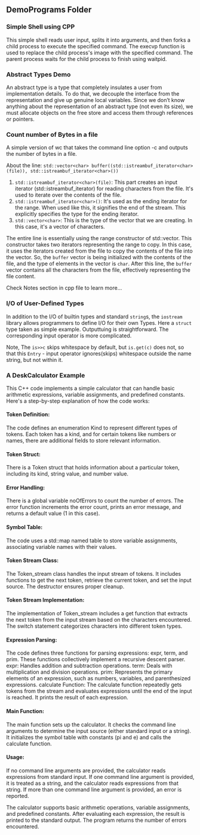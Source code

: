 ## DemoPrograms Folder

### Simple Shell using CPP
This simple shell reads user input, splits it into arguments, and then forks a child process to execute the specified command. The execvp function is used to replace the child process's image with the specified command. The parent process waits for the child process to finish using waitpid.

### Abstract Types Demo
An abstract type is a type that completely insulates a user from implementation details. To do that, we decouple the interface from the representation and give up genuine local variables. Since we don’t know anything about the representation of an abstract type (not even its size), we must allocate objects on the free store and access them through references or pointers.

### Count number of Bytes in a file
A simple version of wc that takes the command line option -c and outputs the number of bytes in a file.

About the line:
`std::vector<char> buffer((std::istreambuf_iterator<char>(file)), std::istreambuf_iterator<char>())`

1. `std::istreambuf_iterator<char>(file)`: This part creates an input iterator (std::istreambuf_iterator) for reading characters
    from the file. It's used to iterate over the contents of the file.
2. `std::istreambuf_iterator<char>()`: It's used as the ending iterator for the range.
    When used like this, it signifies the end of the stream. This explicitly specifies the type for the ending iterator. 
3. `std::vector<char>`: This is the type of the vector that we are creating. In this case, it's a vector of characters.

The entire line is essentially using the range constructor of std::vector. This constructor takes two iterators representing the
range to copy. In this case, it uses the iterators created from the file to copy the contents of the file into the vector.
So, the `buffer` vector is being initialized with the contents of the file, and the type of elements in the vector is `char`.
After this line, the `buffer` vector contains all the characters from the file, effectively representing the file content.

Check Notes section in cpp file to learn more...

### I/O of User-Defined Types
In addition to the I/O of builtin types and standard `string`s, the `iostream` library allows programmers to define I/O for their own Types.
Here a `struct` type taken as simple example. Outputtuing is straightforward. The corresponding input operator is more complicated.

Note, The `is>>c` skips whitespace by default, but `is.get(c)` does not, so that this `Entry` - input operator ignores(skips) whitespace
outside the name string, but not within it.

### A DeskCalculator Example
This C++ code implements a simple calculator that can handle basic arithmetic expressions, variable assignments, and predefined constants. Here's a step-by-step explanation of how the code works:

#### Token Definition:
The code defines an enumeration Kind to represent different types of tokens. Each token has a kind, and for certain tokens like numbers or names, there are additional fields to store relevant information.
#### Token Struct:
There is a Token struct that holds information about a particular token, including its kind, string value, and number value.
#### Error Handling:
There is a global variable noOfErrors to count the number of errors. The error function increments the error count, prints an error message, and returns a default value (1 in this case).
#### Symbol Table:
The code uses a std::map named table to store variable assignments, associating variable names with their values.
#### Token Stream Class:
The Token_stream class handles the input stream of tokens. It includes functions to get the next token, retrieve the current token, and set the input source. The destructor ensures proper cleanup.
#### Token Stream Implementation:
The implementation of Token_stream includes a get function that extracts the next token from the input stream based on the characters encountered. The switch statement categorizes characters into different token types.
#### Expression Parsing:
The code defines three functions for parsing expressions: expr, term, and prim. These functions collectively implement a recursive descent parser.
expr: Handles addition and subtraction operations.
term: Deals with multiplication and division operations.
prim: Represents the primary elements of an expression, such as numbers, variables, and parenthesized expressions.
calculate Function:
The calculate function repeatedly gets tokens from the stream and evaluates expressions until the end of the input is reached. It prints the result of each expression.
#### Main Function:
The main function sets up the calculator. It checks the command line arguments to determine the input source (either standard input or a string). It initializes the symbol table with constants (pi and e) and calls the calculate function.

#### Usage:
If no command line arguments are provided, the calculator reads expressions from standard input.
If one command line argument is provided, it is treated as a string, and the calculator reads expressions from that string.
If more than one command line argument is provided, an error is reported.

The calculator supports basic arithmetic operations, variable assignments, and predefined constants. After evaluating each expression, the result is printed to the standard output. The program returns the number of errors encountered.
